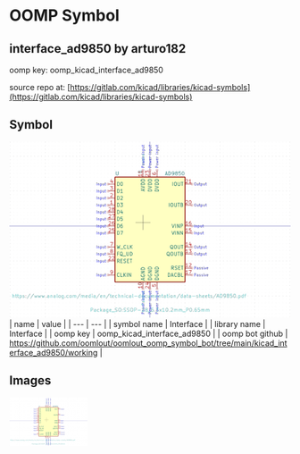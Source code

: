 # OOMP Symbol  
## interface_ad9850  by arturo182  
  
oomp key: oomp_kicad_interface_ad9850  
  
source repo at: [https://gitlab.com/kicad/libraries/kicad-symbols](https://gitlab.com/kicad/libraries/kicad-symbols)  
## Symbol  
  
[![working.png](working_600.png)](working.png)  
| name | value | 
| --- | --- | 
| symbol name | Interface | 
| library name | Interface | 
| oomp key | oomp_kicad_interface_ad9850 | 
| oomp bot github | https://github.com/oomlout/oomlout_oomp_symbol_bot/tree/main/kicad_interface_ad9850/working | 
## Images  
  
[![working.png](working_140.png)](working.png)  
